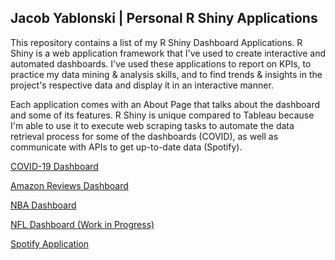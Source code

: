 ## Jacob Yablonski | Personal R Shiny Applications

This repository contains a list of my R Shiny Dashboard Applications.  R Shiny is a web application framework that I've used to create interactive and automated dashboards.  I've used these applications to report on KPIs, to practice my data mining & analysis skills, and to find trends & insights in the project's respective data and display it in an interactive manner.

Each application comes with an About Page that talks about the dashboard and some of its features.  R Shiny is unique compared to Tableau because I'm able to use it to execute web scraping tasks to automate the data retrieval process for some of the dashboards (COVID), as well as communicate with APIs to get up-to-date data (Spotify).  

[COVID-19 Dashboard](https://jyablonski.shinyapps.io/covid19)

[Amazon Reviews Dashboard](https://jyablonski.shinyapps.io/amazon-dashboard/)

[NBA Dashboard](https://jyablonski.shinyapps.io/nba_r_shiny/)

[NFL Dashboard (Work in Progress)](https://jyablonski.shinyapps.io/nfl_rshiny/)

[Spotify Application](https://jyablonski.shinyapps.io/spotify/)

